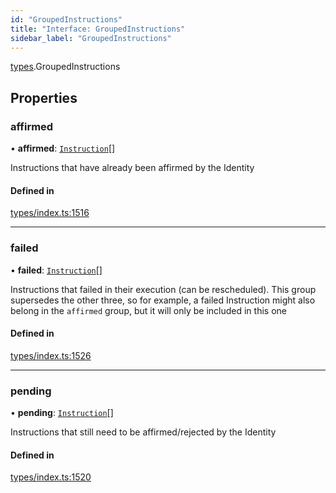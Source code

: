 ```yaml
---
id: "GroupedInstructions"
title: "Interface: GroupedInstructions"
sidebar_label: "GroupedInstructions"
---
```


[types](../../../modules/Types/Types.md).GroupedInstructions

## Properties

### affirmed

• **affirmed**: [`Instruction`](../../../classes/API/Entities/Instruction/Instruction.md)[]

Instructions that have already been affirmed by the Identity

#### Defined in

[types/index.ts:1516](https://github.com/PolymeshAssociation/polymesh-sdk/blob/91c2d2d8/src/types/index.ts#L1516)

___

### failed

• **failed**: [`Instruction`](../../../classes/API/Entities/Instruction/Instruction.md)[]

Instructions that failed in their execution (can be rescheduled).
  This group supersedes the other three, so for example, a failed Instruction
  might also belong in the `affirmed` group, but it will only be included in this one

#### Defined in

[types/index.ts:1526](https://github.com/PolymeshAssociation/polymesh-sdk/blob/91c2d2d8/src/types/index.ts#L1526)

___

### pending

• **pending**: [`Instruction`](../../../classes/API/Entities/Instruction/Instruction.md)[]

Instructions that still need to be affirmed/rejected by the Identity

#### Defined in

[types/index.ts:1520](https://github.com/PolymeshAssociation/polymesh-sdk/blob/91c2d2d8/src/types/index.ts#L1520)
